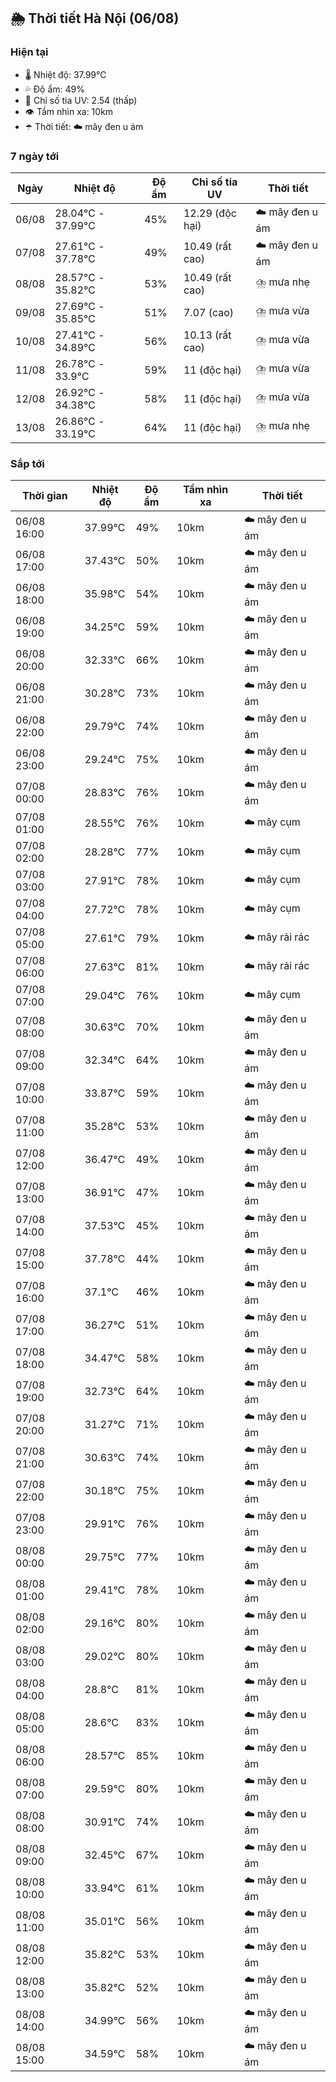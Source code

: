## 🌦️ Thời tiết Hà Nội (06/08)

### Hiện tại

- 🌡️ Nhiệt độ: 37.99℃
- 💦 Độ ẩm: 49%
- 🌟 Chỉ số tia UV: 2.54 (thấp)
- 👁️ Tầm nhìn xa: 10km
- ☂️ Thời tiết: ☁️ mây đen u ám

### 7 ngày tới

| Ngày | Nhiệt độ | Độ ẩm | Chỉ số tia UV | Thời tiết |
| --- | --- | --- | --- | --- |
| 06/08 | 28.04℃ - 37.99℃ | 45% | 12.29 (độc hại) | ☁️ mây đen u ám |
| 07/08 | 27.61℃ - 37.78℃ | 49% | 10.49 (rất cao) | ☁️ mây đen u ám |
| 08/08 | 28.57℃ - 35.82℃ | 53% | 10.49 (rất cao) | ⛈️ mưa nhẹ |
| 09/08 | 27.69℃ - 35.85℃ | 51% | 7.07 (cao) | ⛈️ mưa vừa |
| 10/08 | 27.41℃ - 34.89℃ | 56% | 10.13 (rất cao) | ⛈️ mưa vừa |
| 11/08 | 26.78℃ - 33.9℃ | 59% | 11 (độc hại) | ⛈️ mưa vừa |
| 12/08 | 26.92℃ - 34.38℃ | 58% | 11 (độc hại) | ⛈️ mưa vừa |
| 13/08 | 26.86℃ - 33.19℃ | 64% | 11 (độc hại) | ⛈️ mưa nhẹ |

### Sắp tới

| Thời gian | Nhiệt độ | Độ ẩm | Tầm nhìn xa | Thời tiết |
| --- | --- | --- | --- | --- |
| 06/08 16:00 | 37.99℃ | 49% | 10km | ☁️ mây đen u ám |
| 06/08 17:00 | 37.43℃ | 50% | 10km | ☁️ mây đen u ám |
| 06/08 18:00 | 35.98℃ | 54% | 10km | ☁️ mây đen u ám |
| 06/08 19:00 | 34.25℃ | 59% | 10km | ☁️ mây đen u ám |
| 06/08 20:00 | 32.33℃ | 66% | 10km | ☁️ mây đen u ám |
| 06/08 21:00 | 30.28℃ | 73% | 10km | ☁️ mây đen u ám |
| 06/08 22:00 | 29.79℃ | 74% | 10km | ☁️ mây đen u ám |
| 06/08 23:00 | 29.24℃ | 75% | 10km | ☁️ mây đen u ám |
| 07/08 00:00 | 28.83℃ | 76% | 10km | ☁️ mây đen u ám |
| 07/08 01:00 | 28.55℃ | 76% | 10km | ☁️ mây cụm |
| 07/08 02:00 | 28.28℃ | 77% | 10km | ☁️ mây cụm |
| 07/08 03:00 | 27.91℃ | 78% | 10km | ☁️ mây cụm |
| 07/08 04:00 | 27.72℃ | 78% | 10km | ☁️ mây cụm |
| 07/08 05:00 | 27.61℃ | 79% | 10km | ☁️ mây rải rác |
| 07/08 06:00 | 27.63℃ | 81% | 10km | ☁️ mây rải rác |
| 07/08 07:00 | 29.04℃ | 76% | 10km | ☁️ mây cụm |
| 07/08 08:00 | 30.63℃ | 70% | 10km | ☁️ mây đen u ám |
| 07/08 09:00 | 32.34℃ | 64% | 10km | ☁️ mây đen u ám |
| 07/08 10:00 | 33.87℃ | 59% | 10km | ☁️ mây đen u ám |
| 07/08 11:00 | 35.28℃ | 53% | 10km | ☁️ mây đen u ám |
| 07/08 12:00 | 36.47℃ | 49% | 10km | ☁️ mây đen u ám |
| 07/08 13:00 | 36.91℃ | 47% | 10km | ☁️ mây đen u ám |
| 07/08 14:00 | 37.53℃ | 45% | 10km | ☁️ mây đen u ám |
| 07/08 15:00 | 37.78℃ | 44% | 10km | ☁️ mây đen u ám |
| 07/08 16:00 | 37.1℃ | 46% | 10km | ☁️ mây đen u ám |
| 07/08 17:00 | 36.27℃ | 51% | 10km | ☁️ mây đen u ám |
| 07/08 18:00 | 34.47℃ | 58% | 10km | ☁️ mây đen u ám |
| 07/08 19:00 | 32.73℃ | 64% | 10km | ☁️ mây đen u ám |
| 07/08 20:00 | 31.27℃ | 71% | 10km | ☁️ mây đen u ám |
| 07/08 21:00 | 30.63℃ | 74% | 10km | ☁️ mây đen u ám |
| 07/08 22:00 | 30.18℃ | 75% | 10km | ☁️ mây đen u ám |
| 07/08 23:00 | 29.91℃ | 76% | 10km | ☁️ mây đen u ám |
| 08/08 00:00 | 29.75℃ | 77% | 10km | ☁️ mây đen u ám |
| 08/08 01:00 | 29.41℃ | 78% | 10km | ☁️ mây đen u ám |
| 08/08 02:00 | 29.16℃ | 80% | 10km | ☁️ mây đen u ám |
| 08/08 03:00 | 29.02℃ | 80% | 10km | ☁️ mây đen u ám |
| 08/08 04:00 | 28.8℃ | 81% | 10km | ☁️ mây đen u ám |
| 08/08 05:00 | 28.6℃ | 83% | 10km | ☁️ mây đen u ám |
| 08/08 06:00 | 28.57℃ | 85% | 10km | ☁️ mây đen u ám |
| 08/08 07:00 | 29.59℃ | 80% | 10km | ☁️ mây đen u ám |
| 08/08 08:00 | 30.91℃ | 74% | 10km | ☁️ mây đen u ám |
| 08/08 09:00 | 32.45℃ | 67% | 10km | ☁️ mây đen u ám |
| 08/08 10:00 | 33.94℃ | 61% | 10km | ☁️ mây đen u ám |
| 08/08 11:00 | 35.01℃ | 56% | 10km | ☁️ mây đen u ám |
| 08/08 12:00 | 35.82℃ | 53% | 10km | ☁️ mây đen u ám |
| 08/08 13:00 | 35.82℃ | 52% | 10km | ☁️ mây đen u ám |
| 08/08 14:00 | 34.99℃ | 56% | 10km | ☁️ mây đen u ám |
| 08/08 15:00 | 34.59℃ | 58% | 10km | ☁️ mây đen u ám |
